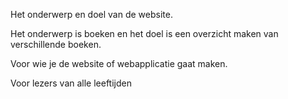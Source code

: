 
Het onderwerp en doel van de website.

Het onderwerp is boeken en het doel is een overzicht maken van verschillende boeken.


Voor wie je de website of webapplicatie gaat maken.

Voor lezers van alle leeftijden